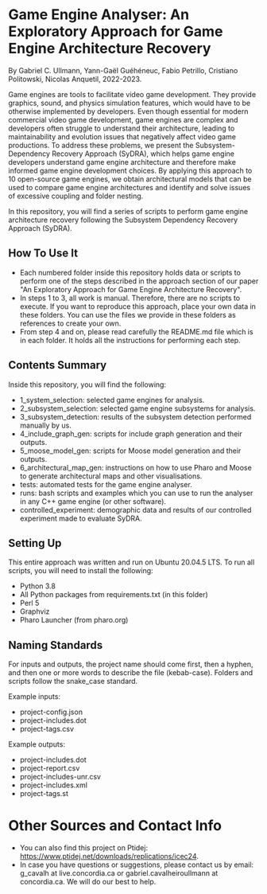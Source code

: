 # Game Engine Analyser: An Exploratory Approach for Game Engine Architecture Recovery
By Gabriel C. Ullmann, Yann-Gaël Guéhéneuc, Fabio Petrillo, Cristiano Politowski, Nicolas Anquetil, 2022-2023. 

Game engines are tools to facilitate video game development. They provide graphics, sound, and physics simulation features, which would have to be otherwise implemented by developers. Even though essential for modern commercial video game development, game engines are complex and developers often struggle to understand their architecture, leading to maintainability and evolution issues that negatively affect video game productions. To address these problems, we present the Subsystem-Dependency Recovery Approach (SyDRA), which helps game engine developers understand game engine architecture and therefore make informed game engine development choices. By applying this approach to 10 open-source game engines, we obtain architectural models that can be used to compare game engine architectures and identify and solve issues of excessive coupling and folder nesting.

In this repository, you will find a series of scripts to perform game engine architecture recovery following the Subsystem Dependency Recovery Approach (SyDRA).

## How To Use It
- Each numbered folder inside this repository holds data or scripts to perform one of the steps described in the approach section of our paper "An Exploratory Approach for Game Engine Architecture Recovery".
- In steps 1 to 3, all work is manual. Therefore, there are no scripts to execute. If you want to reproduce this approach, place your own data in these folders. You can use the files we provide in these folders as references to create your own.
- From step 4 and on, please read carefully the README.md file which is in each folder. It holds all the instructions for performing each step.

## Contents Summary
Inside this repository, you will find the following:
- 1_system_selection: selected game engines for analysis.
- 2_subsystem_selection: selected game engine subsystems for analysis.
- 3_subsystem_detection: results of the subsystem detection performed manually by us.
- 4_include_graph_gen: scripts for include graph generation and their outputs.
- 5_moose_model_gen: scripts for Moose model generation and their outputs.
- 6_architectural_map_gen: instructions on how to use Pharo and Moose to generate architectural maps and other visualisations.
- tests: automated tests for the game engine analyser.
- runs: bash scripts and examples which you can use to run the analyser in any C++ game engine (or other software).
- controlled_experiment: demographic data and results of our controlled experiment made to evaluate SyDRA.

## Setting Up
This entire approach was written and run on Ubuntu 20.04.5 LTS. To run all scripts, you will need to install the following:
- Python 3.8
- All Python packages from requirements.txt (in this folder)
- Perl 5
- Graphviz
- Pharo Launcher (from pharo.org)

## Naming Standards
For inputs and outputs, the project name should come first, then a hyphen, and then one or more words to describe the file (kebab-case). Folders and scripts follow the snake_case standard.

Example inputs:
- project-config.json
- project-includes.dot
- project-tags.csv

Example outputs:
- project-includes.dot
- project-report.csv
- project-includes-unr.csv
- project-includes.xml
- project-tags.st

# Other Sources and Contact Info
- You can also find this project on Ptidej: https://www.ptidej.net/downloads/replications/icec24.
- In case you have questions or suggestions, please contact us by email: g_cavalh at live.concordia.ca or gabriel.cavalheiroullmann at concordia.ca. We will do our best to help.
